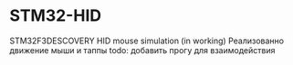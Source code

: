 # STM32-HID
STM32F3DESCOVERY HID mouse simulation (in working)
Реализованно движение мыши и таппы
todo: добавить прогу для взаимодействия
